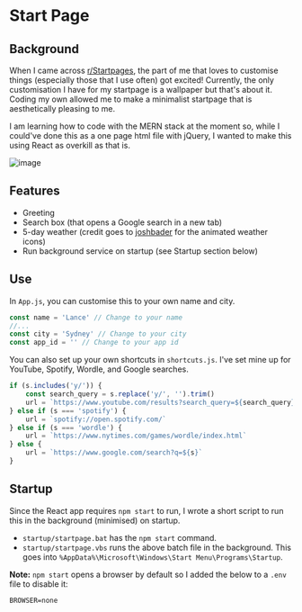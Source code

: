 # Start Page

## Background
When I came across [r/Startpages](https://www.reddit.com/r/startpages/), the part of me that loves to customise things (especially those that I use often) got excited! Currently, the only customisation I have for my startpage is a wallpaper but that's about it. Coding my own allowed me to make a minimalist startpage that is aesthetically pleasing to me.

I am learning how to code with the MERN stack at the moment so, while I could've done this as a one page html file with jQuery, I wanted to make this using React as overkill as that is.

![image](https://user-images.githubusercontent.com/53590758/158323133-a02d8caa-5a16-46be-ae38-06b9c7c66d2e.png)


## Features
* Greeting
* Search box (that opens a Google search in a new tab)
* 5-day weather (credit goes to [joshbader](https://codepen.io/joshbader/pen/EjXgqr) for the animated weather icons)
* Run background service on startup (see Startup section below)

## Use
In `App.js`, you can customise this to your own name and city.
```js
const name = 'Lance' // Change to your name
//...
const city = 'Sydney' // Change to your city
const app_id = '' // Change to your app id
```
You can also set up your own shortcuts in `shortcuts.js`. I've set mine up for YouTube, Spotify, Wordle, and Google searches.
```js
if (s.includes('y/')) {
    const search_query = s.replace('y/', '').trim()
    url = `https://www.youtube.com/results?search_query=${search_query}`
} else if (s === 'spotify') {
    url = `spotify://open.spotify.com/`
} else if (s === 'wordle') {
    url = `https://www.nytimes.com/games/wordle/index.html`
} else {
    url = `https://www.google.com/search?q=${s}`
}
```

## Startup
Since the React app requires `npm start` to run, I wrote a short script to run this in the background (minimised) on startup.
* `startup/startpage.bat` has the `npm start` command.
* `startup/startpage.vbs` runs the above batch file in the background. This goes into `%AppData%\Microsoft\Windows\Start Menu\Programs\Startup`.

**Note:** `npm start` opens a browser by default so I added the below to a `.env` file to disable it:
```
BROWSER=none
```
